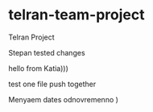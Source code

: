 # telran-team-project
Telran Project

Stepan tested changes

hello from Katia)))

test one file push together

Menyaem dates odnovremenno )
